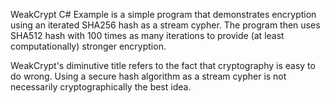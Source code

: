 WeakCrypt C# Example is a simple program that demonstrates encryption using an iterated SHA256 hash as a stream cypher. The program then uses SHA512 hash with 100 times as many iterations to provide (at least computationally) stronger encryption.

WeakCrypt's diminutive title refers to the fact that cryptography is easy to do wrong. Using a secure hash algorithm as a stream cypher is not necessarily cryptographically the best idea.
